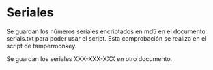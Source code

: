 # Seriales

Se guardan los números seriales encriptados en md5 en el documento serials.txt para poder usar el script. Esta comprobación se realiza en el script de tampermonkey.

Se guardan los seriales XXX-XXX-XXX en otro documento. 

